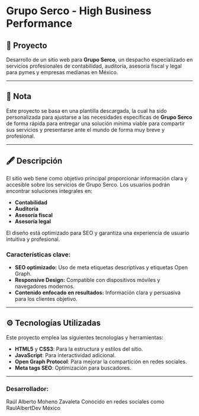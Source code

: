 # Grupo Serco - High Business Performance

## 📌 Proyecto

Desarrollo de un sitio web para **Grupo Serco**, un despacho especializado en servicios profesionales de contabilidad, auditoría, asesoría fiscal y legal para pymes y empresas medianas en México.

---

## 📝 Nota
Este proyecto se basa en una plantilla descargada, la cual ha sido personalizada para ajustarse a las necesidades específicas de **Grupo Serco** de forma rápida para entregar una solución mínima viable para compartir sus servicios y presentarse ante el mundo de forma muy breve y profesional.

---

## 🖋️ Descripción

El sitio web tiene como objetivo principal proporcionar información clara y accesible sobre los servicios de Grupo Serco. Los usuarios podrán encontrar soluciones integrales en:
- **Contabilidad**
- **Auditoría**
- **Asesoría fiscal**
- **Asesoría legal**

El diseño está optimizado para SEO y garantiza una experiencia de usuario intuitiva y profesional.

### Características clave:
- **SEO optimizado:** Uso de meta etiquetas descriptivas y etiquetas Open Graph.
- **Responsive Design:** Compatible con dispositivos móviles y navegadores modernos.
- **Contenido enfocado en resultados:** Información clara y persuasiva para los clientes objetivo.

---

## ⚙️ Tecnologías Utilizadas

Este proyecto emplea las siguientes tecnologías y herramientas:

- **HTML5** y **CSS3**: Para la estructura y estilos del sitio.
- **JavaScript**: Para interactividad adicional.
- **Open Graph Protocol**: Para mejorar la compartición en redes sociales.
- **Meta tags SEO**: Optimización para buscadores.

---


### Desarrollador:
Raúl Alberto Moheno Zavaleta
Conocido en redes sociales como RaulAlbertDev
México